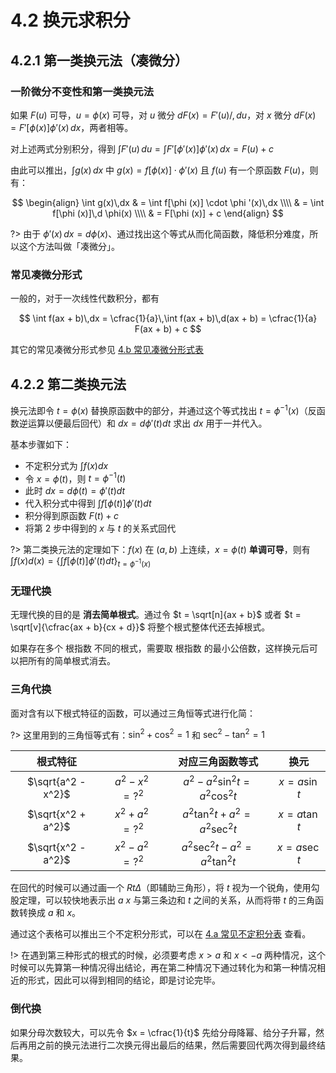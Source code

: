 # 4.2 换元求积分

## 4.2.1 第一类换元法（凑微分）

### 一阶微分不变性和第一类换元法


如果 $F(u)$ 可导，$u = \phi (x)$ 可导，对 $u$ 微分 $dF(x) = F'(u)/,du$，对 $x$ 微分 $dF(x) = F'[\phi (x)] \phi '(x)\,dx$，两者相等。

对上述两式分别积分，得到 $\int F'(u)\,du = \int F'[\phi '(x)] \phi '(x)\,dx = F(u) + c$

由此可以推出，$\int g(x)\,dx$ 中 $g(x) = f[\phi (x)] \cdot \phi '(x)$ 且 $f(u)$ 有一个原函数 $F(u)$，则有：

$$
\begin{align}
\int g(x)\,dx & = \int f[\phi (x)] \cdot \phi '(x)\,dx \\\\
& = \int f[\phi (x)]\,d \phi(x) \\\\
& = F[\phi (x)] + c
\end{align}
$$

?> 由于 $\phi '(x)\,dx = d\phi (x)$、通过找出这个等式从而化简函数，降低积分难度，所以这个方法叫做「凑微分」。

### 常见凑微分形式

一般的，对于一次线性代数积分，都有

$$
\int f(ax + b)\,dx = \cfrac{1}{a}\,\int f(ax + b)\,d(ax + b) = \cfrac{1}{a} F(ax + b) + c
$$

其它的常见凑微分形式参见 [4.b 常见凑微分形式表](4-indefinite-integral/4.b)

## 4.2.2 第二类换元法

换元法即令 $t = \phi (x)$ 替换原函数中的部分，并通过这个等式找出 $t = \phi^{-1} (x)$（反函数逆运算以便最后回代）和 $dx = d \phi ' (t)dt$ 求出 $dx$ 用于一并代入。

基本步骤如下：

- 不定积分式为 $\int f(x) dx$
- 令 $x = \phi(t)$，则 $t = \phi ^{-1} (t)$
- 此时 $dx = d \phi (t) = \phi ' (t) dt$
- 代入积分式中得到 $\int f [\phi (t)] \phi ' (t) dt$
- 积分得到原函数 $F(t) + c$
- 将第 2 步中得到的 $x$ 与 $t$ 的关系式回代

?> 第二类换元法的定理如下：$f(x)$ 在 $(a, b)$ 上连续，$x = \phi (t)$ **单调可导**，则有 $\int f(x) d(x) = \{ \int f[\phi (t)]\phi '(t) dt \}_{t = \phi^{-1}(x)}$

### 无理代换

无理代换的目的是 **消去简单根式**。通过令 $t = \sqrt[n]{ax + b}$ 或者 $t = \sqrt[v]{\cfrac{ax + b}{cx + d}}$ 将整个根式整体代还去掉根式。

如果存在多个 根指数 不同的根式，需要取 根指数 的最小公倍数，这样换元后可以把所有的简单根式消去。

### 三角代换

面对含有以下根式特征的函数，可以通过三角恒等式进行化简：

?> 这里用到的三角恒等式有：$\sin^2 + \cos^2 = 1$ 和 $\sec^2 - \tan^2 = 1$

| 根式特征 |  | 对应三角函数等式 | 换元 |
|:---:|:---:|:---:|:---:|
| $\sqrt{a^2 - x^2}$ | $a^2 - x^2 = {?}^2$ | $a^2 - a^2 \sin ^2 t = a^2 \cos ^2 t$ | $x = a \sin t$ |
| $\sqrt{x^2 + a^2}$ | $x^2 + a^2 = {?}^2$ | $a^2 \tan ^2 t + a^2 = a^2 \sec ^2 t$ | $x = a \tan t$ |
| $\sqrt{x^2 - a^2}$ | $x^2 - a^2 = {?}^2$ | $a^2 \sec ^2 t - a^2 = a^2 \tan ^2 t$ | $x = a \sec t$ |

在回代的时候可以通过画一个 $Rt \Delta$（即辅助三角形），将 $t$ 视为一个锐角，使用勾股定理，可以较快地表示出 $a$ $x$ 与第三条边和 $t$ 之间的关系，从而将带 $t$ 的三角函数转换成 $a$ 和 $x$。

通过这个表格可以推出三个不定积分形式，可以在 [4.a 常见不定积分表](4-indefinite-integral/4.a) 查看。

!> 在遇到第三种形式的根式的时候，必须要考虑 $x > a$ 和 $x < -a$ 两种情况，这个时候可以先算第一种情况得出结论，再在第二种情况下通过转化为和第一种情况相近的形式，因此可以得到相同的结论，即是讨论完毕。

### 倒代换

如果分母次数较大，可以先令 $x = \cfrac{1}{t}$ 先给分母降幂、给分子升幂，然后再用之前的换元法进行二次换元得出最后的结果，然后需要回代两次得到最终结果。
